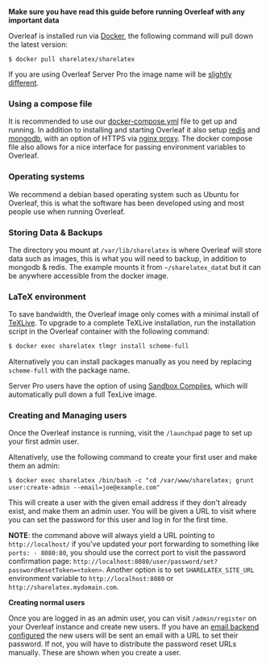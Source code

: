 **Make sure you have read this guide before running Overleaf with any important data** 

Overleaf is installed run via [Docker](https://www.docker.com/), the following command will pull down the latest version:

```
$ docker pull sharelatex/sharelatex
```

If you are using Overleaf Server Pro the image name will be [slightly different](https://github.com/overleaf/overleaf/wiki/Server-Pro:-setup).

### Using a compose file

It is recommended to use our [docker-compose.yml](https://github.com/overleaf/overleaf/blob/master/docker-compose.yml) file to get up and running. In addition to installing and starting Overleaf it also setup [redis](https://redis.io/) and [mongodb](https://www.mongodb.com/), with an option of HTTPS via [nginx proxy](https://docs.nginx.com/nginx/admin-guide/web-server/reverse-proxy/). The docker compose file also allows for a nice interface for passing environment variables to Overleaf.

### Operating systems
We recommend a debian based operating system such as Ubuntu for Overleaf, this is what the software has been developed using and most people use when running Overleaf.

### Storing Data & Backups

The directory you mount at `/var/lib/sharelatex` is where Overleaf will store data such as images, this is what you will need to backup, in addition to mongodb & redis. The example mounts it from  `~/sharelatex_data`t but it can be anywhere accessible from the docker image. 

### LaTeX environment

To save bandwidth, the Overleaf image only comes with a minimal install of [TeXLive](https://www.tug.org/texlive/). To upgrade to a complete TeXLive installation, run the installation script in the Overleaf container with the following command:

```bash
$ docker exec sharelatex tlmgr install scheme-full
```

Alternatively you can install packages manually as you need by replacing `scheme-full` with the package name.

Server Pro users have the option of using [Sandbox Compiles](https://github.com/sharelatex/sharelatex/wiki/Server-Pro:-sandboxed-compiles), which will automatically pull down a full TexLive image. 


### Creating and Managing users

Once the Overleaf instance is running, visit the `/launchpad` page to set up your first admin user. 

Altenatively, use the following command to create your first user and make them an admin:

```
$ docker exec sharelatex /bin/bash -c "cd /var/www/sharelatex; grunt user:create-admin --email=joe@example.com"
```

This will create a user with the given email address if they don't already exist, and make them an admin user. You will be given a URL to visit where you can set the password for this user and log in for the first time.

**NOTE**: the command above will always yield a URL pointing to `http://localhost/` if you've updated your port forwarding to something like `ports: - 8080:80`, you should use the correct port to visit the password confirmation page: `http://localhost:8080/user/password/set?passwordResetToken=<token>`. Another option is to set `SHARELATEX_SITE_URL` environment variable to `http://localhost:8080` or `http://sharelatex.mydomain.com`.

**Creating normal users**

Once you are logged in as an admin user, you can visit `/admin/register` on your Overleaf instance and create new users. If you have an [email backend configured](https://github.com/overleaf/overleaf/wiki/Configuring-SMTP-Email) the new users will be sent an email with a URL to set their password. If not, you will have to distribute the password reset URLs manually. These are shown when you create a user.

